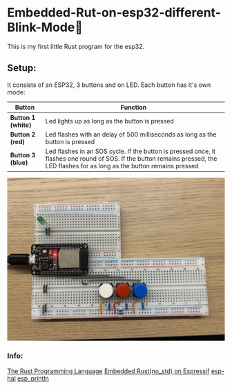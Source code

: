 # Embedded-Rut-on-esp32-different-Blink-Mode🦀

This is my first little Rust program for the esp32. 
## Setup:
It consists of an ESP32, 3 buttons and on LED. Each button has it's own mode:

|**Button**      | **Function**
|----------------|----------------------------------------------------------------------------------------------------------------------------------------------------------------------
| **Button 1 (white)** | Led lights up as long as the button is pressed
| **Button 2 (red)** | Led flashes with an delay of 500 milliseconds as long as the button is pressed
| **Button 3 (blue)** | Led flashes in an SOS cycle. If the button is pressed once, it flashes one round of SOS. If the button remains pressed, the LED flashes for as long as the button remains pressed

![Setup](images/1.jpg)

### Info:
[The Rust Programming Language](https://doc.rust-lang.org/stable/book/)
[Embedded Rust(no_std) on Espressif](https://docs.esp-rs.org/no_std-training/01_intro.html)
[esp-hal](https://docs.espressif.com/projects/rust/esp-hal/1.0.0-beta.1/esp32/esp_hal/index.html)
[esp_println](https://docs.espressif.com/projects/rust/esp-println/0.14.0/esp_println/)

